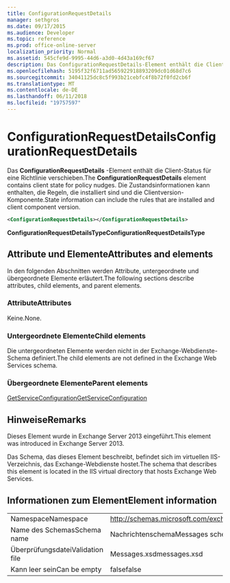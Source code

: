 ```yaml
---
title: ConfigurationRequestDetails
manager: sethgros
ms.date: 09/17/2015
ms.audience: Developer
ms.topic: reference
ms.prod: office-online-server
localization_priority: Normal
ms.assetid: 545cfe9d-9995-44d6-a3d0-4d43a169cf67
description: Das ConfigurationRequestDetails-Element enthält die Client-Status für eine Richtlinie verschieben. Die Zustandsinformationen kann enthalten, die Regeln, die installiert sind und die Clientversion-Komponente.
ms.openlocfilehash: 5195f32f6711ad565922918893209dc01d68d7c6
ms.sourcegitcommit: 34041125dc8c5f993b21cebfc4f8b72f0fd2cb6f
ms.translationtype: MT
ms.contentlocale: de-DE
ms.lasthandoff: 06/11/2018
ms.locfileid: "19757597"
---
```

# <a name="configurationrequestdetails"></a><span data-ttu-id="2d0cf-104">ConfigurationRequestDetails</span><span class="sxs-lookup"><span data-stu-id="2d0cf-104">ConfigurationRequestDetails</span></span>

<span data-ttu-id="2d0cf-105">Das **ConfigurationRequestDetails** -Element enthält die Client-Status für eine Richtlinie verschieben.</span><span class="sxs-lookup"><span data-stu-id="2d0cf-105">The **ConfigurationRequestDetails** element contains client state for policy nudges.</span></span> <span data-ttu-id="2d0cf-106">Die Zustandsinformationen kann enthalten, die Regeln, die installiert sind und die Clientversion-Komponente.</span><span class="sxs-lookup"><span data-stu-id="2d0cf-106">State information can include the rules that are installed and client component version.</span></span> 
  
```XML
<ConfigurationRequestDetails></ConfigurationRequestDetails>
```

 <span data-ttu-id="2d0cf-107">**ConfigurationRequestDetailsType**</span><span class="sxs-lookup"><span data-stu-id="2d0cf-107">**ConfigurationRequestDetailsType**</span></span>
## <a name="attributes-and-elements"></a><span data-ttu-id="2d0cf-108">Attribute und Elemente</span><span class="sxs-lookup"><span data-stu-id="2d0cf-108">Attributes and elements</span></span>

<span data-ttu-id="2d0cf-109">In den folgenden Abschnitten werden Attribute, untergeordnete und übergeordnete Elemente erläutert.</span><span class="sxs-lookup"><span data-stu-id="2d0cf-109">The following sections describe attributes, child elements, and parent elements.</span></span>
  
### <a name="attributes"></a><span data-ttu-id="2d0cf-110">Attribute</span><span class="sxs-lookup"><span data-stu-id="2d0cf-110">Attributes</span></span>

<span data-ttu-id="2d0cf-111">Keine.</span><span class="sxs-lookup"><span data-stu-id="2d0cf-111">None.</span></span>
  
### <a name="child-elements"></a><span data-ttu-id="2d0cf-112">Untergeordnete Elemente</span><span class="sxs-lookup"><span data-stu-id="2d0cf-112">Child elements</span></span>

<span data-ttu-id="2d0cf-113">Die untergeordneten Elemente werden nicht in der Exchange-Webdienste-Schema definiert.</span><span class="sxs-lookup"><span data-stu-id="2d0cf-113">The child elements are not defined in the Exchange Web Services schema.</span></span>
  
### <a name="parent-elements"></a><span data-ttu-id="2d0cf-114">Übergeordnete Elemente</span><span class="sxs-lookup"><span data-stu-id="2d0cf-114">Parent elements</span></span>

[<span data-ttu-id="2d0cf-115">GetServiceConfiguration</span><span class="sxs-lookup"><span data-stu-id="2d0cf-115">GetServiceConfiguration</span></span>](getserviceconfiguration.md)
  
## <a name="remarks"></a><span data-ttu-id="2d0cf-116">Hinweise</span><span class="sxs-lookup"><span data-stu-id="2d0cf-116">Remarks</span></span>

<span data-ttu-id="2d0cf-117">Dieses Element wurde in Exchange Server 2013 eingeführt.</span><span class="sxs-lookup"><span data-stu-id="2d0cf-117">This element was introduced in Exchange Server 2013.</span></span>
  
<span data-ttu-id="2d0cf-118">Das Schema, das dieses Element beschreibt, befindet sich im virtuellen IIS-Verzeichnis, das Exchange-Webdienste hostet.</span><span class="sxs-lookup"><span data-stu-id="2d0cf-118">The schema that describes this element is located in the IIS virtual directory that hosts Exchange Web Services.</span></span>
  
## <a name="element-information"></a><span data-ttu-id="2d0cf-119">Informationen zum Element</span><span class="sxs-lookup"><span data-stu-id="2d0cf-119">Element information</span></span>

|||
|:-----|:-----|
|<span data-ttu-id="2d0cf-120">Namespace</span><span class="sxs-lookup"><span data-stu-id="2d0cf-120">Namespace</span></span>  <br/> |http://schemas.microsoft.com/exchange/services/2006/messages  <br/> |
|<span data-ttu-id="2d0cf-121">Name des Schemas</span><span class="sxs-lookup"><span data-stu-id="2d0cf-121">Schema name</span></span>  <br/> |<span data-ttu-id="2d0cf-122">Nachrichtenschema</span><span class="sxs-lookup"><span data-stu-id="2d0cf-122">Messages schema</span></span>  <br/> |
|<span data-ttu-id="2d0cf-123">Überprüfungsdatei</span><span class="sxs-lookup"><span data-stu-id="2d0cf-123">Validation file</span></span>  <br/> |<span data-ttu-id="2d0cf-124">Messages.xsd</span><span class="sxs-lookup"><span data-stu-id="2d0cf-124">messages.xsd</span></span>  <br/> |
|<span data-ttu-id="2d0cf-125">Kann leer sein</span><span class="sxs-lookup"><span data-stu-id="2d0cf-125">Can be empty</span></span>  <br/> |<span data-ttu-id="2d0cf-126">false</span><span class="sxs-lookup"><span data-stu-id="2d0cf-126">false</span></span>  <br/> |
   

